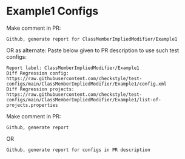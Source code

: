 # Example1 Configs
Make comment in PR:
```
Github, generate report for ClassMemberImpliedModifier/Example1
```
OR as alternate:
Paste below given to PR description to use such test configs:
```
Report label: ClassMemberImpliedModifier/Example1
Diff Regression config: https://raw.githubusercontent.com/checkstyle/test-configs/main/ClassMemberImpliedModifier/Example1/config.xml
Diff Regression projects: https://raw.githubusercontent.com/checkstyle/test-configs/main/ClassMemberImpliedModifier/Example1/list-of-projects.properties
```
Make comment in PR:
```
Github, generate report
```
OR
```
Github, generate report for configs in PR description
```
